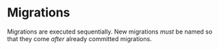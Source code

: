 # Migrations

Migrations are executed sequentially. New migrations _must_ be named so that they come _after_ already committed migrations.
